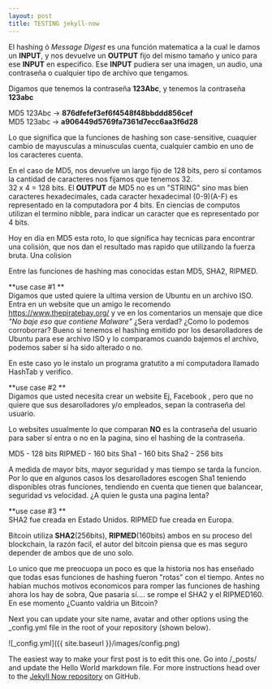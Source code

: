 ```yaml
---
layout: post
title: TESTING jekyll-now
---
```


El hashing ó _Message Digest_ es una función matematica a la cual le damos un **INPUT**, y nos devuelve un **OUTPUT** fijo del mismo tamaño y unico para ese **INPUT** en especifico. Ese **INPUT** pudiera ser una imagen, un audio, una contraseña o cualquier tipo de archivo que tengamos.  

Digamos que tenemos la contraseña **123Abc**, y tenemos la contraseña **123abc**  

MD5 123Abc -> **876dfefef3ef6f4548f48bbddd856cef**  
MD5 123abc -> **a906449d5769fa7361d7ecc6aa3f6d28**  

Lo que significa que la funciones de hashing son case-sensitive, cuaquier cambio de mayusculas a minusculas cuenta, cualquier cambio en uno de los caracteres cuenta.

En el caso de MD5, nos devuelve un largo fijo de 128 bits, pero sí contamos la cantidad de caracteres nos fijamos que tenemos 32.  
32 x 4 = 128 bits. El **OUTPUT** de MD5 no es un "STRING" sino mas bien caracteres hexadecimales, cada caracter hexadecimal (0-9)(A-F) es representado en la computadora por 4 bits. En ciencias de computos utilizan el termino nibble, para indicar un caracter que es representado por 4 bits.  


Hoy en día en MD5 esta roto, lo que significa hay tecnicas para encontrar una colisión, que nos dan el resultado mas rapido que utilizando la fuerza bruta. Una colision 







Entre las funciones de hashing mas conocidas estan MD5, SHA2, RIPMED.

**use case #1  **  
Digamos que usted quiere la ultima version de Ubuntu en un archivo ISO. Entra en un website que un amigo le recomendo https://www.thepiratebay.org/ y ve en los comentarios un mensaje que dice _"No baje eso que contiene Malware"_ ¿Sera verdad? ¿Como lo podemos corroborrar? Bueno si tenemos el hashing emitido por los desarolladores de Ubuntu para ese archivo ISO y lo comparamos cuando bajemos el archivo, podemos saber sí ha sido alterado o no.

En este caso yo le instalo un programa gratutito a mí computadora llamado HashTab y verifico.







**use case #2  **  
Digamos que usted necesita crear un website Ej, Facebook , pero que no quiere que sus desarolladores y/o empleados, sepan la contraseña del usuario.

Lo websites usualmente lo que comparan **NO** es la contraseña del usuario para saber sí entra o no en la pagina, sino el hashing de la contraseña.


MD5 - 128 bits
RIPMED - 160 bits
Sha1 - 160 bits
Sha2 - 256 bits

A medida de mayor bits, mayor seguridad y mas tiempo se tarda la funcion. Por lo que en algunos casos los desarolladores escogen Sha1 teniendo disponibles otras funciones, tendiendo en cuenta que tienen que balancear, seguridad vs velocidad. ¿A quien le gusta una pagina lenta?




**use case #3  **  
SHA2 fue creada en Estado Unidos.
RIPMED fue creada en Europa.

Bitcoin utiliza **SHA2**(256bits), **RIPMED**(160bits) ambos en su proceso del blockchain, la razón facil, el autor del bitcoin piensa que es mas seguro depender de ambos que de uno solo.







Lo unico que me preocuopa un poco es que la historia nos has enseñado que todas esas funciones de hashing fueron "rotas" con el tiempo. Antes no habian muchos motivos economicos para romper las funciones de hashing ahora los hay de sobra, Que pasaria sí.... se rompe el SHA2 y el RIPMED160. En ese momento ¿Cuanto valdria un Bitcoin?   






Next you can update your site name, avatar and other options using the _config.yml file in the root of your repository (shown below).

![_config.yml]({{ site.baseurl }}/images/config.png)

The easiest way to make your first post is to edit this one. Go into /_posts/ and update the Hello World markdown file. For more instructions head over to the [Jekyll Now repository](https://github.com/barryclark/jekyll-now) on GitHub.
